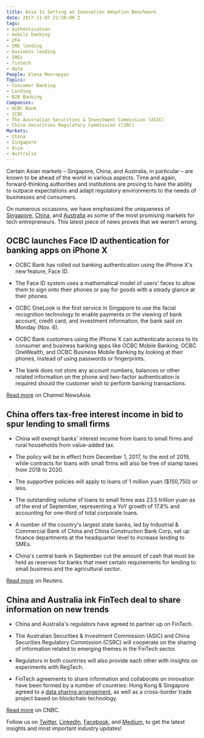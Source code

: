 ```yaml
---
title: Asia Is Setting an Innovation Adoption Benchmark
date: 2017-11-07 21:58:00 Z
tags:
- authentication
- mobile banking
- 2FA
- SME lending
- business lending
- SMEs
- fintech
- data
People: Elena Mesropyan
Topics:
- Consumer Banking
- Lending
- B2B Banking
Companies:
- OCBC Bank
- ICBC
- The Australian Securities & Investment Commission (ASIC)
- China Securities Regulatory Commission (CSRC)
Markets:
- China
- Singapore
- Asia
- Australia
---
```


Certain Asian markets – Singapore, China, and Australia, in particular – are known to be ahead of the world in various aspects. Time and again, forward-thinking authorities and institutions are proving to have the ability to outpace expectations and adapt regulatory environments to the needs of businesses and consumers.

On numerous occasions, we have emphasized the uniqueness of [Singapore](https://letstalkpayments.com/singapores-fintech-industry-global-leadership/), [China](https://letstalkpayments.com/five-factors-dramatic-rise-chinas-fintech-2017/), and [Australia](https://letstalkpayments.com/australia-one-of-the-fastest-growing-fintech-markets/) as some of the most promising markets for tech entrepreneurs. This latest piece of news proves that we weren't wrong.

## OCBC launches Face ID authentication for banking apps on iPhone X

* OCBC Bank has rolled out banking authentication using the iPhone X's new feature, Face ID.

* The Face ID system uses a mathematical model of users' faces to allow them to sign onto their phones or pay for goods with a steady glance at their phones.

* OCBC OneLook is the first service in Singapore to use the facial recognition technology to enable payments or the viewing of bank account, credit card, and investment information, the bank said on Monday (Nov. 6).

* OCBC Bank customers using the iPhone X can authenticate access to its consumer and business banking apps like OCBC Mobile Banking, OCBC OneWealth, and OCBC Business Mobile Banking by looking at their phones, instead of using passwords or fingerprints.

* The bank does not store any account numbers, balances or other related information on the phone and two-factor authentication is required should the customer wish to perform banking transactions.

[Read more](http://www.channelnewsasia.com/news/business/ocbc-launches-face-id-authentication-for-banking-apps-on-iphone-9378184) on Channel NewsAsia.

## China offers tax-free interest income in bid to spur lending to small firms

* China will exempt banks' interest income from loans to small firms and rural households from value-added tax.

* The policy will be in effect from December 1, 2017, to the end of 2019, while contracts for loans with small firms will also be free of stamp taxes from 2018 to 2020.

* The supportive policies will apply to loans of 1 million yuan ($150,750) or less.

* The outstanding volume of loans to small firms was 23.5 trillion yuan as of the end of September, representing a YoY growth of 17.8% and accounting for one-third of total corporate loans.

* A number of the country's largest state banks, led by Industrial & Commercial Bank of China and China Construction Bank Corp, set up finance departments at the headquarter level to increase lending to SMEs.

* China's central bank in September cut the amount of cash that must be held as reserves for banks that meet certain requirements for lending to small business and the agricultural sector.

[Read more](https://www.reuters.com/article/us-china-economy-lending/china-offers-tax-free-interest-income-in-bid-to-spur-lending-to-small-firms-idUSKBN1D6064) on Reuters.

## China and Australia ink FinTech deal to share information on new trends

* China and Australia's regulators have agreed to partner up on FinTech.

* The Australian Securities & Investment Commission (ASIC) and China Securities Regulatory Commission (CSRC) will cooperate on the sharing of information related to emerging themes in the FinTech sector.

* Regulators in both countries will also provide each other with insights on experiments with RegTech.

* FinTech agreements to share information and collaborate on innovation have been formed by a number of countries: Hong Kong & Singapore agreed to a [data sharing arrangement](about:blank), as well as a cross-border trade project based on blockchain technology.

[Read more](https://www.cnbc.com/2017/11/06/china-and-australia-ink-fintech-deal-to-share-information.html) on CNBC.

Follow us on [Twitter](https://twitter.com/LetsTalkPaymnts?lang=en), [LinkedIn](https://www.linkedin.com/company/3317307/), [Facebook](https://www.facebook.com/LetsTalkPayments/), and [Medium](https://medium.com/@LetsTalkPayments), to get the latest insights and most important industry updates!